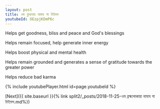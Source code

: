 ```yaml
---
layout: post
title: ওম হ্লাধানায় নামায গা টাইমস
youtubeId: OEzpjKDmP6c
---
```

 
 
Helps get goodness, bliss and peace and God's blessings
 
Helps remain focused, help generate inner energy 
 
Helps boost physical and mental health 
 
Helps remain grounded and generates a sense of gratitude towards the greater power 
 
Helps reduce bad karma
 
 
 
 


{% include youtubePlayer.html id=page.youtubeId %}
 
[Next]({{ site.baseurl }}{% link  split2/_posts/2018-11-25-ওম ব্রহ্মলোকায়া নামায গা টাইমস.md%})
 
